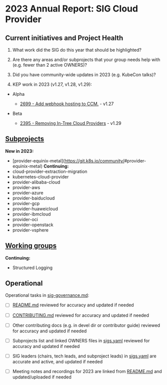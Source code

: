 # 2023 Annual Report: SIG Cloud Provider

## Current initiatives and Project Health

1. What work did the SIG do this year that should be highlighted?

<!--
   Some example items that might be worth highlighting:
   - Major KEP advancement
   - Important initiatives that aren't tracked via KEPs
   - Paying down significant tech debt
   - Governance and leadership changes
-->

2. Are there any areas and/or subprojects that your group needs help with (e.g. fewer than 2 active OWNERS)?

<!--
   Note: This list is generated from the KEP metadata in kubernetes/enhancements repository.
      If you find any discrepancy in the generated list here, please check the KEP metadata.
      Please raise an issue in kubernetes/community, if the KEP metadata is correct but the generated list is incorrect.
-->

3. Did you have community-wide updates in 2023 (e.g. KubeCon talks)?

<!--
  Examples include links to email, slides, or recordings.
-->

4. KEP work in 2023 (v1.27, v1.28, v1.29):

  - Alpha
    - [2699 - Add webhook hosting to CCM.](https://github.com/kubernetes/enhancements/tree/master/keps/sig-cloud-provider/2699-add-webhook-hosting-to-ccm) - v1.27

  - Beta
    - [2395 - Removing In-Tree Cloud Providers](https://github.com/kubernetes/enhancements/tree/master/keps/sig-cloud-provider/2395-removing-in-tree-cloud-providers) - v1.29


## [Subprojects](https://git.k8s.io/community/sig-cloud-provider#subprojects)


**New in 2023:**
  - [provider-equinix-metal](https://git.k8s.io/community/<no value>#provider-equinix-metal)
**Continuing:**
  - cloud-provider-extraction-migration
  - kubernetes-cloud-provider
  - provider-alibaba-cloud
  - provider-aws
  - provider-azure
  - provider-baiducloud
  - provider-gcp
  - provider-huaweicloud
  - provider-ibmcloud
  - provider-oci
  - provider-openstack
  - provider-vsphere

## [Working groups](https://git.k8s.io/community/sig-cloud-provider#working-groups)

**Continuing:**
 - Structured Logging

## Operational

Operational tasks in [sig-governance.md]:
- [ ] [README.md] reviewed for accuracy and updated if needed
- [ ] [CONTRIBUTING.md] reviewed for accuracy and updated if needed
- [ ] Other contributing docs (e.g. in devel dir or contributor guide) reviewed for accuracy and updated if needed
- [ ] Subprojects list and linked OWNERS files in [sigs.yaml] reviewed for accuracy and updated if needed
- [ ] SIG leaders (chairs, tech leads, and subproject leads) in [sigs.yaml] are accurate and active, and updated if needed
- [ ] Meeting notes and recordings for 2023 are linked from [README.md] and updated/uploaded if needed


[CONTRIBUTING.md]: https://git.k8s.io/community/sig-cloud-provider/CONTRIBUTING.md
[sig-governance.md]: https://git.k8s.io/community/committee-steering/governance/sig-governance.md
[README.md]: https://git.k8s.io/community/sig-cloud-provider/README.md
[sigs.yaml]: https://git.k8s.io/community/sigs.yaml
[devel]: https://git.k8s.io/community/contributors/devel/README.md
